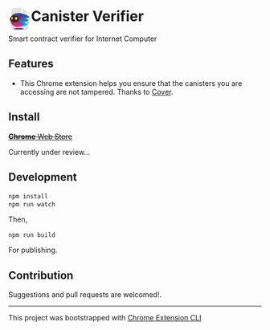 # <img src="public/icons/icon_48.png" width="45" align="left"> Canister Verifier

Smart contract verifier for Internet Computer

## Features

- This Chrome extension helps you ensure that the canisters you are accessing are not tampered. Thanks to [Cover](https://github.com/Psychedelic/cover-sdk).

## Install

~~[**Chrome** Web Store](https://chrome.google.com/webstore/detail/lmniekpccghbpgmeikjaponllmambbdi)~~

Currently under review...


## Development
```
npm install
npm run watch
```
Then,
```
npm run build
```
For publishing.


## Contribution

Suggestions and pull requests are welcomed!.

---

This project was bootstrapped with [Chrome Extension CLI](https://github.com/dutiyesh/chrome-extension-cli)

